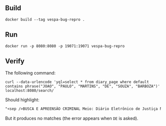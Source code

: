 ## Build

`docker build --tag vespa-bug-repro .`

## Run

`docker run -p 8080:8080 -p 19071:19071 vespa-bug-repro`

## Verify

The following command:

`curl --data-urlencode 'yql=select * from diary_page where default contains phrase("JOAO", "PAULO", "MARTINS", "DE", "SOUZA", "BARBOZA")' localhost:8080/search/`

Should highlight:

```txt
"<sep />BUSCA E APREENSÃO CRIMINAL Meio: Diário Eletrônico de Justiça Nacional Inteiro Teor: https://pje1g.tjrn.jus.br:443/pje/Processo/ConsultaDocumento/listView.seam?x=23022714224705600000090540621 Envolvido: <hi>JOAO</hi> <hi>PAULO</hi> <hi>MARTINS</hi> DE SOUZA BARBOZA (POLO: Polo passivo) Advogado: <hi>JOAO</hi> <hi>PAULO</hi> <hi>MARTINS</hi> <hi>DE</hi> <hi>SOUZA</hi> <hi>BARBOZA</hi> (OAB: 0001304S/RN) Conteúdo: PODER JUDICIÁRIO DO ESTADO DO RIO GRANDE<sep />
```

But it produces no matches (the error appears when `DE` is asked).